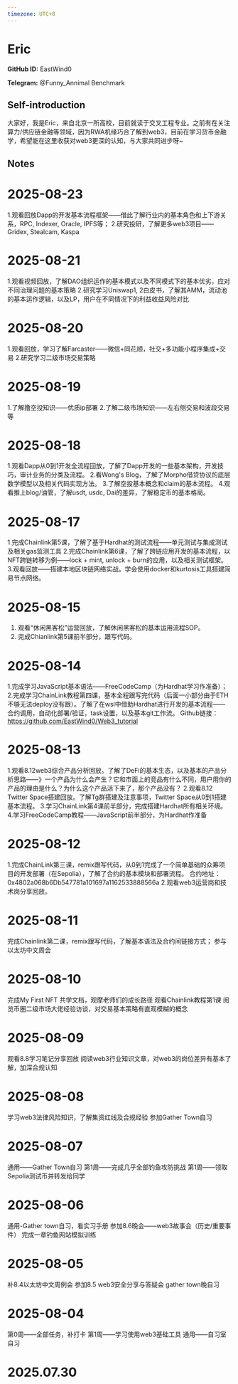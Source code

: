 ```yaml
---
timezone: UTC+8
---
```


# Eric

**GitHub ID:** EastWind0

**Telegram:** @Funny_Annimal Benchmark

## Self-introduction

大家好，我是Eric，来自北京一所高校，目前就读于交叉工程专业。之前有在关注算力/供应链金融等领域，因为RWA机缘巧合了解到web3，目前在学习货币金融学，希望能在这里收获对web3更深的认知，与大家共同进步呀~

## Notes

<!-- Content_START -->

# 2025-08-23
<!-- DAILY_CHECKIN_2025-08-23_START -->
1.观看回放Dapp的开发基本流程框架——借此了解行业内的基本角色和上下游关系，RPC, Indexer, Oracle, IPFS等；
2.研究投研，了解更多web3项目——Gridex, Stealcam, Kaspa
<!-- DAILY_CHECKIN_2025-08-23_END -->

# 2025-08-21

1.观看视频回放，了解DAO组织运作的基本模式以及不同模式下的基本优劣，应对不同治理问题的基本策略
2.研究学习Uniswap1, 2白皮书，了解其AMM，流动池的基本运作逻辑，以及LP，用户在不同情况下的利益收益风险对比

# 2025-08-20

1.观看回放，学习了解Farcaster——微信+同花顺，社交+多功能小程序集成+交易
2.研究学习二级市场交易策略

# 2025-08-19

1.了解撸空投知识——优质ip部署
2.了解二级市场知识——左右侧交易和波段交易等

# 2025-08-18

1.观看Dapp从0到1开发全流程回放，了解了Dapp开发的一些基本架构，开发技巧，审计业务的分类及流程。
2.看Wong's Blog，了解了Morpho借贷协议的底层数学模型以及相关代码实现方法。
3.了解空投基本概念和claim的基本流程。
4.观看推上blog/油管，了解usdt, usdc, Dai的差异，了解稳定币的基本格局。

# 2025-08-17

1.完成Chainlink第5课，了解了基于Hardhat的测试流程——单元测试与集成测试及相关gas监测工具
2.完成Chainlink第6课，了解了跨链应用开发的基本流程，以NFT跨链转移为例——lock + mint, unlock + burn的应用，以及相关测试框架。
3.观看回放——搭建本地区块链网络实战。学会使用docker和kurtosis工具搭建简易节点网络。

# 2025-08-15

1. 观看“休闲黑客松”运营回放，了解休闲黑客松的基本运用流程SOP。
2. 完成Chianlink第5课前半部分，跟写代码。

# 2025-08-14

1.完成学习JavaScript基本语法——FreeCodeCamp（为Hardhat学习作准备）；
2.完成学习ChainLink教程第四课，基本全程跟写完代码（后面一小部分由于ETH不够无法deploy没有跟）。了解了在wsl中借助Hardhat进行开发的基本流程——合约调用，自动化部署/验证，task设置，以及基本git工作流。
Github链接：https://github.com/EastWind0/Web3_tutorial

# 2025-08-13

1.观看8.12web3综合产品分析回放。了解了DeFi的基本生态，以及基本的产品分析思路——》一个产品为什么会产生？它和市面上的竞品有什么不同，用户用你的产品的理由是什么？为什么这个产品活下来了，那个产品没有？
2.观看8.12 Twitter Space搭建回放。了解Tg群搭建及注意事项，Twitter Space从0到1搭建基本流程。
3.学习ChainLink第4课前半部分，完成搭建Hardhat所有相关环境。
4.学习FreeCodeCamp教程——JavaScript前半部分，为Hardhat作准备

# 2025-08-12

1.完成ChainLink第三课，remix跟写代码，从0到1完成了一个简单基础的众筹项目的开发部署（在Sepolia），了解了合约的基本模块和部署流程。
合约地址：0x4802a068b6Db547781a101697a1162533888566a
2.观看web3运营岗和技术岗分享回放。

# 2025-08-11

完成Chainlink第二课，remix跟写代码，了解基本语法及合约间链接方式；
参与以太坊中文周会

# 2025-08-10

完成My First NFT
共学文档，观摩老师们的成长路径
观看Chainlink教程第1课
阅览币圈二级市场大佬经验访谈，对交易基本策略有直观模糊的概念

# 2025-08-09

观看8.8学习笔记分享回放
阅读web3行业知识文章，对web3的岗位差异有基本了解，加深合规认知

# 2025-08-08

学习web3法律风险知识，了解集资红线及合规经验
参加Gather Town自习

# 2025-08-07

通用——Gather Town自习
第1周——完成几乎全部钓鱼攻防挑战
第1周——领取Sepolia测试币并转发给同学

# 2025-08-06

通用-Gather town自习，看实习手册
参加8.6晚会——web3故事会（历史/重要事件）
完成一章钓鱼网站模拟训练

# 2025-08-05

补8.4以太坊中文周例会
参加8.5 web3安全分享与答疑会
gather town晚自习

# 2025-08-04

第0周——全部任务，补打卡
第1周——学习使用web3基础工具
通用——自习室自习


# 2025.07.30


<!-- Content_END -->
